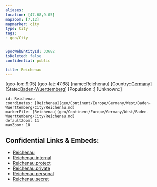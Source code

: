 ```yaml
---
aliases: 
location: [47.68,9.05]
mapzoom: [7,12] 
mapmarker: city 
type: City
tags:
- geo/City


SpocWebEntityId: 33682
isDeleted: false
confidential: public

title: Reichenau
---
```

[geo-lon::9.05]
[geo-lat::47.68]
[name::Reichenau]
[Country::[Germany](geo/Continent/Europe/Germany.md)]
[State::[Baden-Wuerttemberg](geo/Continent/Europe/Germany/West/Baden-Wuerttemberg.md)]
[Population::]
[Unknown::]


```leaflet
id: Reichenau
coordinates: [Reichenau](geo/Continent/Europe/Germany/West/Baden-Wuerttemberg/City/Reichenau.md)
markerFile: [Reichenau](geo/Continent/Europe/Germany/West/Baden-Wuerttemberg/City/Reichenau.md)
defaultZoom: 11 
maxZoom: 18
```


## Confidential Links & Embeds: 
- [Reichenau](../../../../../../../../_public/geo/Continent/Europe/Germany/West/Baden-Wuerttemberg/City/Reichenau.md) 
- [Reichenau.internal](../../../../../../../../_internal/geo/Continent/Europe/Germany/West/Baden-Wuerttemberg/City/Reichenau.internal.md) 
- [Reichenau.protect](../../../../../../../../_protect/geo/Continent/Europe/Germany/West/Baden-Wuerttemberg/City/Reichenau.protect.md) 
- [Reichenau.private](../../../../../../../../_private/geo/Continent/Europe/Germany/West/Baden-Wuerttemberg/City/Reichenau.private.md) 
- [Reichenau.personal](../../../../../../../../_personal/geo/Continent/Europe/Germany/West/Baden-Wuerttemberg/City/Reichenau.personal.md) 
- [Reichenau.secret](../../../../../../../../_secret/geo/Continent/Europe/Germany/West/Baden-Wuerttemberg/City/Reichenau.secret.md) 
